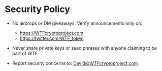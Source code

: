 # Security Policy

- No airdrops or DM giveaways. Verify announcements only on:
  - https://WTFcryptoproject.com
  - https://twitter.com/WTF_token

- Never share private keys or seed phrases with anyone claiming to be part of WTF.

- Report security concerns to: David@WTFcryptoproject.com
